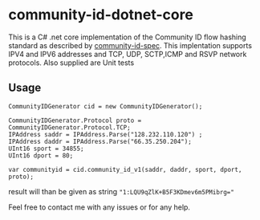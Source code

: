 # community-id-dotnet-core
This is a C# .net core implementation of the Community ID flow hashing standard as described by [community-id-spec](https://github.com/corelight/community-id-spec).
This implentation supports IPV4 and IPV6 addresses and TCP, UDP, SCTP,ICMP and RSVP network protocols. 
Also supplied are Unit tests 

## Usage

```
CommunityIDGenerator cid = new CommunityIDGenerator();

CommunityIDGenerator.Protocol proto = CommunityIDGenerator.Protocol.TCP;
IPAddress saddr = IPAddress.Parse("128.232.110.120") ;
IPAddress daddr = IPAddress.Parse("66.35.250.204");
UInt16 sport = 34855;
UInt16 dport = 80;          

var communityid = cid.community_id_v1(saddr, daddr, sport, dport, proto);
```
result will than be given as string ```"1:LQU9qZlK+B5F3KDmev6m5PMibrg="```

Feel free to contact me with any issues or for any help.
